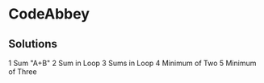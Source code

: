 # CodeAbbey

## Solutions
1 Sum "A+B"
2 Sum in Loop
3 Sums in Loop
4 Minimum of Two
5 Minimum of Three
